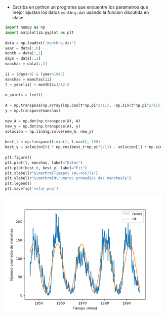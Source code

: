 * Escriba en python un programa que encuentre los parametros que mejor ajustan los datos `monthrg.dat` usando la funcion discutida en clase.

```python
import numpy as np
import matplotlib.pyplot as plt

data = np.loadtxt('monthrg.dat')
year = data[:,0]
month = data[:,1]
days = data[:,2]
manchas = data[:,3]

ii = (days>0) & (year>1945)
manchas = manchas[ii]
t = year[ii] + month[ii]/12.0 

n_points = len(t)

A = np.transpose(np.array([np.cos(t*np.pi*2/11), -np.sin(t*np.pi*2/11), np.ones(n_points)])) 
y = np.transpose(manchas) 

new_A = np.dot(np.transpose(A), A)
new_y = np.dot(np.transpose(A), y)
solucion = np.linalg.solve(new_A, new_y)

best_t = np.linspace(t.min(), t.max(), 100)
best_y = solucion[0] * np.cos(best_t*np.pi*2/11) - solucion[1] * np.sin(best_t*np.pi*2/11) + solucion[2]

plt.figure()
plt.plot(t, manchas, label="Datos")
plt.plot(best_t, best_y, label="Fit")
plt.xlabel(r"$\mathrm{Tiempo\ (A\~nos)}$")
plt.ylabel(r"$\mathrm{N\'umero\ promedio\ de\ manchas}$")
plt.legend()
plt.savefig('solar.png')

```

![solar](solar.png)




